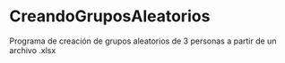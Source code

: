 # CreandoGruposAleatorios
Programa de creación de grupos aleatorios de 3 personas a partir de un archivo .xlsx
